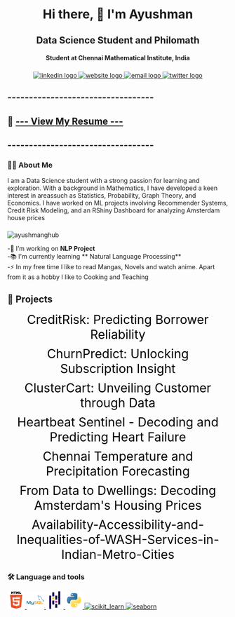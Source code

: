 <h1 align="center" style="margin-bottom: 0;"> Hi there, 👋 I'm Ayushman</h1>
<h2 align="center">Data Science Student and Philomath</h2>
<h4 align="center" style="margin-bottom: 0;">Student at Chennai Mathematical Institute, India</h4>




###

<div align="center">
  <a href="https://www.linkedin.com/in/ayushman-anupam" target="_blank">
    <img src="https://img.shields.io/static/v1?message=LinkedIn&logo=linkedin&label=&color=0077B5&logoColor=white&labelColor=&style=for-the-badge" height="25" alt="linkedin logo" />
  </a>
  <a href="https://ayushmanghub.github.io/" target="_blank">
    <img src="https://img.shields.io/static/v1?message=Website&logo=google-chrome&label=&color=4285F4&logoColor=white&labelColor=&style=for-the-badge" height="25" alt="website logo" />
  </a>
  <a href="mailto: ayushmantutu@gmail.com" target="_blank">
    <img src="https://img.shields.io/static/v1?message=Email&logo=gmail&label=&color=D14836&logoColor=white&labelColor=&style=for-the-badge" height="25" alt="email logo" />
  </a>
  <a href="https://x.com/AyurAyushman" target="_blank">
    <img src="https://img.shields.io/static/v1?message=Twitter&logo=twitter&label=&color=1DA1F2&logoColor=white&labelColor=&style=for-the-badge" height="25" alt="twitter logo" />
  </a>
</div>




##  ----------------------------------
## 🚶 [<i class="fas fa-user-tie"></i> **--- View My Resume ---**](https://github.com/AyushmanGHub/AyushmanGhub.github.io/blob/main/Ayushman%20CMI%20Resume.pdf)
##  ----------------------------------




<h3 align="left">👩‍💻  About Me</h3>
<P>I am a Data Science student with a strong passion for learning and exploration. With a background in Mathematics, I have developed a keen interest in areassuch as Statistics, Probability, Graph Theory, and Economics. I have worked on ML projects involving Recommender Systems, Credit Risk Modeling, and an RShiny Dashboard for analyzing Amsterdam house prices</P>

###
<p align="left"> <img src="https://komarev.com/ghpvc/?username=ayushmanghub&label=Profile%20views&color=0e75b6&style=flat" alt="ayushmanghub" /> </p>


-🔭 I’m working on **NLP Project**<br>
-📚 I'm currently learning ** Natural Language Processing** <br>
-⚡ In my free time I like to read Mangas, Novels and watch anime. Apart from it as a hobby I like to Cooking and Teaching</p>

###
## 📂 Projects

<div align="center">
  <p style="font-size: 28px; margin: 10px;">
    <a href="https://github.com/AyushmanGHub/CreditRisk-Predicting-Borrower-Reliability" style="text-decoration: none; color: #000;">CreditRisk: Predicting Borrower Reliability</a>
  </p>
  <p style="font-size: 28px; margin: 10px;">
    <a href="https://github.com/AyushmanGHub/ChurnPredict-Unlocking-Subscription-Insights" style="text-decoration: none; color: #000;">ChurnPredict: Unlocking Subscription Insight</a>
  </p>
  <p style="font-size: 28px; margin: 10px;">
    <a href="https://github.com/AyushmanGHub/ClusterCart-Unveiling-Customer-through-Data" style="text-decoration: none; color: #000;">ClusterCart: Unveiling Customer through Data</a>
  </p>
  <p style="font-size: 28px; margin: 10px;">
    <a href="https://github.com/AyushmanGHub/Heartbeat-Sentinel_Decoding-and-Predicting-Heart-Failure/tree/main" style="text-decoration: none; color: #000;">Heartbeat Sentinel - Decoding and Predicting Heart Failure</a>
  </p>
  <p style="font-size: 28px; margin: 10px;">
    <a href="https://github.com/AyushmanGHub/Daily-Temperature-Prediction-of-Chennai" style="text-decoration: none; color: #000;">Chennai Temperature and Precipitation Forecasting</a>
  </p>
  <p style="font-size: 28px; margin: 10px;">
    <a href="https://github.com/AyushmanGHub/From-Data-to-Dwellings-Decoding-Amsterdam-s-Housing-Prices" style="text-decoration: none; color: #000;">From Data to Dwellings: Decoding Amsterdam's Housing Prices</a>
  </p>
  <p style="font-size: 28px; margin: 10px;">
    <a href="https://github.com/AyushmanGHub/Availability_Accessibility_and_Inequalities_of_WASH_in_Metro-Cities" style="text-decoration: none; color: #000;">Availability-Accessibility-and-Inequalities-of-WASH-Services-in-Indian-Metro-Cities</a>
  </p>
</div>

###

<h3 align="left">🛠 Language and tools</h3>
<p align="left"> <a href="https://www.w3.org/html/" target="_blank" rel="noreferrer"> <img src="https://raw.githubusercontent.com/devicons/devicon/master/icons/html5/html5-original-wordmark.svg" alt="html5" width="40" height="40"/> </a> <a href="https://www.mysql.com/" target="_blank" rel="noreferrer"> <img src="https://raw.githubusercontent.com/devicons/devicon/master/icons/mysql/mysql-original-wordmark.svg" alt="mysql" width="40" height="40"/> </a> <a href="https://pandas.pydata.org/" target="_blank" rel="noreferrer"> <img src="https://raw.githubusercontent.com/devicons/devicon/2ae2a900d2f041da66e950e4d48052658d850630/icons/pandas/pandas-original.svg" alt="pandas" width="40" height="40"/> </a> <a href="https://www.python.org" target="_blank" rel="noreferrer"> <img src="https://raw.githubusercontent.com/devicons/devicon/master/icons/python/python-original.svg" alt="python" width="40" height="40"/> </a> <a href="https://scikit-learn.org/" target="_blank" rel="noreferrer"> <img src="https://upload.wikimedia.org/wikipedia/commons/0/05/Scikit_learn_logo_small.svg" alt="scikit_learn" width="40" height="40"/> </a> <a href="https://seaborn.pydata.org/" target="_blank" rel="noreferrer"> <img src="https://seaborn.pydata.org/_images/logo-mark-lightbg.svg" alt="seaborn" width="40" height="40"/> </a> </p>




###
